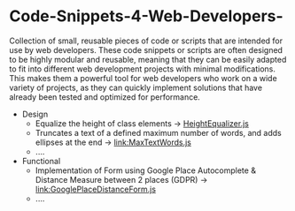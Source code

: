 # Code-Snippets-4-Web-Developers-

Collection of small, reusable pieces of code or scripts that are intended for use by web developers.
These code snippets or scripts are often designed to be highly modular and reusable, meaning that they can be easily adapted to fit into different web development projects with minimal modifications. This makes them a powerful tool for web developers who work on a wide variety of projects, as they can quickly implement solutions that have already been tested and optimized for performance.


- Design
  - Equalize the height of class elements -> [HeightEqualizer.js]
  - Truncates a text of a defined maximum number of words, and adds ellipses at the end -> [link:MaxTextWords.js]
  - ....
- Functional
  - Implementation of Form using Google Place Autocomplete & Distance Measure between 2 places (GDPR) -> [link:GooglePlaceDistanceForm.js]
  - ....


[HeightEqualizer.js]:/Design/HeightEqualizer.js
[link:MaxTextWords.js]:/Design/MaxTextWords.js
[link:GooglePlaceDistanceForm.js]:/Functional/GooglePlaceDistanceForm.js
